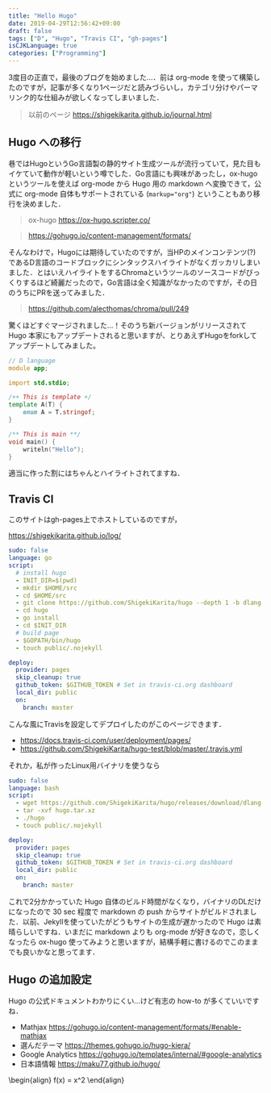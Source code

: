 ```yaml
---
title: "Hello Hugo"
date: 2019-04-29T12:56:42+09:00
draft: false
tags: ["D", "Hugo", "Travis CI", "gh-pages"]
isCJKLanguage: true
categories: ["Programming"]
---
```


3度目の正直で，最後のブログを始めました...．前は org-mode を使って構築したのですが，記事が多くなり1ページだと読みづらいし，カテゴリ分けやパーマリンク的な仕組みが欲しくなってしまいました．

> 以前のページ https://shigekikarita.github.io/journal.html

## Hugo への移行

巷ではHugoというGo言語製の静的サイト生成ツールが流行っていて，見た目もイケていて動作が軽いという噂でした．Go言語にも興味があったし，ox-hugoというツールを使えば org-mode から Hugo 用の markdown へ変換できて，公式に org-mode 自体もサポートされている (`markup="org"`) ということもあり移行を決めました．

> ox-hugo https://ox-hugo.scripter.co/

> https://gohugo.io/content-management/formats/

そんなわけで，Hugoには期待していたのですが，当HPのメインコンテンツ(?)であるD言語のコードブロックにシンタックスハイライトがなくガッカリしまいました．とはいえハイライトをするChromaというツールのソースコードがびっくりするほど綺麗だったので，Go言語は全く知識がなかったのですが，その日のうちにPRを送ってみました．

> https://github.com/alecthomas/chroma/pull/249

驚くほどすぐマージされました...！そのうち新バージョンがリリースされて Hugo 本家にもアップデートされると思いますが、とりあえずHugoをforkしてアップデートしてみました。

```d
// D language
module app;

import std.stdio;

/++ This is template +/
template A(T) {
    enum A = T.stringof;
}

/** This is main **/
void main() {
    writeln("Hello");
}
```

適当に作った割にはちゃんとハイライトされてますね．

## Travis CI

このサイトはgh-pages上でホストしているのですが，

https://shigekikarita.github.io/log/

```yaml
sudo: false
language: go
script:
  # install hugo
  - INIT_DIR=$(pwd)
  - mkdir $HOME/src
  - cd $HOME/src
  - git clone https://github.com/ShigekiKarita/hugo --depth 1 -b dlang
  - cd hugo
  - go install
  - cd $INIT_DIR
  # build page
  - $GOPATH/bin/hugo
  - touch public/.nojekyll

deploy:
  provider: pages
  skip_cleanup: true
  github_token: $GITHUB_TOKEN # Set in travis-ci.org dashboard
  local_dir: public
  on:
    branch: master
```

こんな風にTravisを設定してデプロイしたのがこのページできます．

- https://docs.travis-ci.com/user/deployment/pages/
- https://github.com/ShigekiKarita/hugo-test/blob/master/.travis.yml

それか，私が作ったLinux用バイナリを使うなら

```yaml
sudo: false
language: bash
script:
  - wget https://github.com/ShigekiKarita/hugo/releases/download/dlang-v1/hugo.tar.xz
  - tar -xvf hugo.tar.xz
  - ./hugo
  - touch public/.nojekyll

deploy:
  provider: pages
  skip_cleanup: true
  github_token: $GITHUB_TOKEN # Set in travis-ci.org dashboard
  local_dir: public
  on:
    branch: master
```

これで2分かかっていた Hugo 自体のビルド時間がなくなり，バイナリのDLだけになったので 30 sec 程度で markdown の push からサイトがビルドされました．以前、Jekyllを使っていたがどうもサイトの生成が遅かったので Hugo は素晴らしいですね．いまだに markdown よりも org-mode が好きなので，恋しくなったら ox-hugo 使ってみようと思いますが，結構手軽に書けるのでこのままでも良いかなと思ってます．

## Hugo の追加設定

Hugo の公式ドキュメントわかりにくい...けど有志の how-to が多くていいですね．

- Mathjax https://gohugo.io/content-management/formats/#enable-mathjax
- 選んだテーマ https://themes.gohugo.io/hugo-kiera/
- Google Analytics https://gohugo.io/templates/internal/#google-analytics
- 日本語情報 https://maku77.github.io/hugo/


\begin{align}
f(x) = x^2
\end{align}
